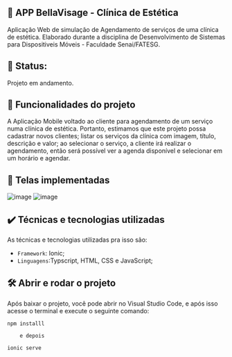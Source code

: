 ## 🔨 APP BellaVisage - Clínica de Estética

Aplicação Web de simulação de Agendamento de serviços de uma clínica de estética. Elaborado durante a disciplina de Desenvolvimento de Sistemas para Dispositiveis Móveis - Faculdade Senai/FATESG.

## 🔨 Status:
Projeto em andamento.


## 🔨 Funcionalidades do projeto

A Aplicação Mobile voltado ao cliente para agendamento de um serviço numa clínica de estética. Portanto, estimamos que este projeto possa cadastrar novos clientes; listar os serviços da clínica com imagem, título, descrição e valor; ao selecionar o serviço, a cliente irá realizar o agendamento, então será possível ver a agenda disponível e selecionar em um horário e agendar. 

## 🔨 Telas implementadas


![image](https://github.com/user-attachments/assets/2cf68f7d-a5c9-4466-a5b8-94ef142a3dd2)   ![image](https://github.com/user-attachments/assets/cb8f7d42-db07-4378-9e66-4d5dd04fae8a)



## ✔️ Técnicas e tecnologias utilizadas

As técnicas e tecnologias utilizadas pra isso são:

- `Framework`: Ionic;
- `Linguagens`:Typscript, HTML, CSS e JavaScript;
  
## 🛠️ Abrir e rodar o projeto

Após baixar o projeto, você pode abrir no Visual Studio Code, e após isso acesse o terminal e execute o seguinte comando:

    npm installl

        e depois

    ionic serve
